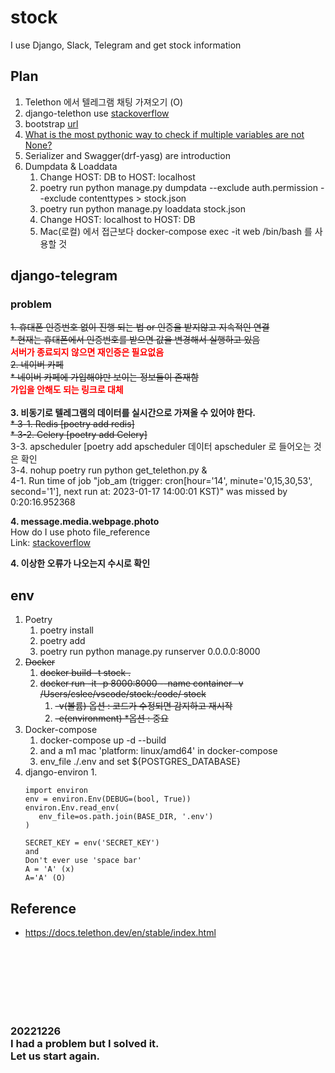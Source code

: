 # stock
I use Django, Slack, Telegram and get stock information

## Plan
1. Telethon 에서 텔레그램 채팅 가져오기 (O)
2. django-telethon use [stackoverflow](https://stackoverflow.com/questions/68976078/using-telethon-with-a-django-application)
3. bootstrap [url](https://django-bootstrap-v5.readthedocs.io/en/latest/quickstart.html)
4. [What is the most pythonic way to check if multiple variables are not None?](https://stackoverflow.com/questions/42360956/what-is-the-most-pythonic-way-to-check-if-multiple-variables-are-not-none)
5. Serializer and Swagger(drf-yasg) are introduction
6. Dumpdata & Loaddata
   1. Change HOST: DB to HOST: localhost
   2. poetry run python manage.py dumpdata --exclude auth.permission --exclude contenttypes > stock.json
   3. poetry run python manage.py loaddata stock.json
   4. Change HOST: localhost to HOST: DB
   5. Mac(로컬) 에서 접근보다 docker-compose exec -it web /bin/bash 를 사용할 것

## django-telegram
### problem
~~1. 휴대폰 인증번호 없이 진행 되는 법 or 인증을 받지않고 지속적인 연결~~<br>
   ~~* 현재는 휴대폰에서 인증번호를 받으면 값을 변경해서 실행하고 있음~~<br>
**<span style="color:red;">서버가 종료되지 않으면 재인증은 필요없음**<br>
~~2. 네이버 카페~~<br>
   ~~* 네이버 카페에 가입해야만 보이는 정보들이 존재함~~<br>
**<span style="color:red;">가입을 안해도 되는 링크로 대체**<br>
<br>
**3. 비동기로 텔레그램의 데이터를 실시간으로 가져올 수 있어야 한다.**
<br>~~* 3-1. Redis [poetry add redis]~~
<br>~~* 3-2. Celery [poetry add Celery]~~
<br>3-3. apscheduler [poetry add apscheduler 데이터 apscheduler 로 들어오는 것은 확인
<br>3-4. nohup poetry run python get_telethon.py &
<br>4-1. Run time of job "job_am (trigger: cron[hour='14', minute='0,15,30,53', second='1'], next run at: 2023-01-17 14:00:01 KST)" was missed by 0:20:16.952368

**4. message.media.webpage.photo**
<br>How do I use photo file_reference <br>
Link: [stackoverflow](https://stackoverflow.com/questions/62391946/how-to-download-images-to-my-local-pc-using-telethon)



**4. 이상한 오류가 나오는지 수시로 확인**
## env
1. Poetry
   1. poetry install
   2. poetry add 
   3. poetry run python manage.py runserver 0.0.0.0:8000
2. ~~Docker~~
   1. ~~docker build -t stock .~~
   2. ~~docker run -it -p 8000:8000 --name container -v /Users/cslee/vscode/stock:/code/ stock~~
      1. ~~-v(볼륨) 옵션 : 코드가 수정되면 감지하고 재시작~~
      2. ~~-e(environment) *옵션 : 중요~~
3. Docker-compose
   1. docker-compose up -d --build
   2. and a m1 mac 'platform: linux/amd64' in docker-compose
   3. env_file ./.env and set ${POSTGRES_DATABASE}
4. django-environ
   1. 
   ```
   import environ
   env = environ.Env(DEBUG=(bool, True))
   environ.Env.read_env(
      env_file=os.path.join(BASE_DIR, '.env')
   )

   SECRET_KEY = env('SECRET_KEY')
   and
   Don't ever use 'space bar'
   A = 'A' (x)
   A='A' (O)
   ```

## Reference
- https://docs.telethon.dev/en/stable/index.html

<br>
<br>
<br>
<br>
<br>
<br>
<h3>20221226<br>
I had a problem but I solved it.<br>
Let us start again.
</h3>
